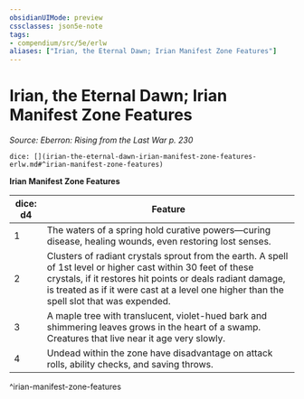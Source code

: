 ```yaml
---
obsidianUIMode: preview
cssclasses: json5e-note
tags:
- compendium/src/5e/erlw
aliases: ["Irian, the Eternal Dawn; Irian Manifest Zone Features"]
---
```

# Irian, the Eternal Dawn; Irian Manifest Zone Features
*Source: Eberron: Rising from the Last War p. 230* 

`dice: [](irian-the-eternal-dawn-irian-manifest-zone-features-erlw.md#^irian-manifest-zone-features)`

**Irian Manifest Zone Features**

| dice: d4 | Feature |
|----------|---------|
| 1 | The waters of a spring hold curative powers—curing disease, healing wounds, even restoring lost senses. |
| 2 | Clusters of radiant crystals sprout from the earth. A spell of 1st level or higher cast within 30 feet of these crystals, if it restores hit points or deals radiant damage, is treated as if it were cast at a level one higher than the spell slot that was expended. |
| 3 | A maple tree with translucent, violet-hued bark and shimmering leaves grows in the heart of a swamp. Creatures that live near it age very slowly. |
| 4 | Undead within the zone have disadvantage on attack rolls, ability checks, and saving throws. |
^irian-manifest-zone-features